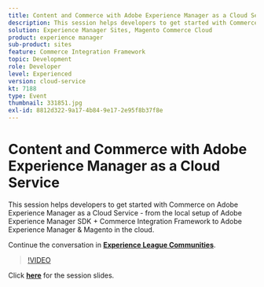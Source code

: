```yaml
---
title: Content and Commerce with Adobe Experience Manager as a Cloud Service
description: This session helps developers to get started with Commerce on Adobe Experience Manager as a Cloud Service - from the local setup of Adobe Experience Manager SDK + Commerce Integration Framework to Adobe Experience Manager & Magento in the cloud. This session was delivered as part of Adobe Developers Live Content event.
solution: Experience Manager Sites, Magento Commerce Cloud
product: experience manager
sub-product: sites
feature: Commerce Integration Framework
topic: Development
role: Developer
level: Experienced
version: cloud-service
kt: 7188
type: Event
thumbnail: 331851.jpg
exl-id: 8812d322-9a17-4b84-9e17-2e95f8b37f8e
---
```


# Content and Commerce with Adobe Experience Manager as a Cloud Service

This session helps developers to get started with Commerce on Adobe Experience Manager as a Cloud Service - from the local setup of Adobe Experience Manager SDK + Commerce Integration Framework to Adobe Experience Manager & Magento in the cloud.

Continue the conversation in **[Experience League Communities](http://adobe.ly/36Yd3v6)**.

>[!VIDEO](https://video.tv.adobe.com/v/331851/?quality=12&learn=on&hidetitle=true)

Click **[here](/help/assets/content-commerce.pdf)** for the session slides.
